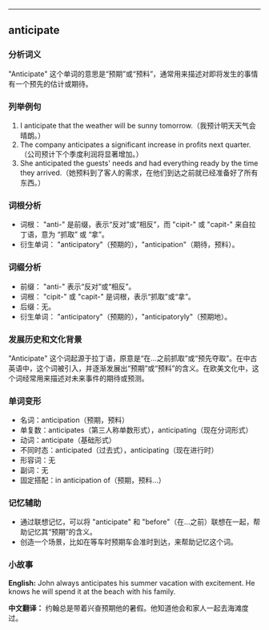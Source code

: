 
---------------
## anticipate
### 分析词义
"Anticipate" 这个单词的意思是“预期”或“预料”，通常用来描述对即将发生的事情有一个预先的估计或期待。

### 列举例句
1. I anticipate that the weather will be sunny tomorrow.（我预计明天天气会晴朗。）
2. The company anticipates a significant increase in profits next quarter.（公司预计下个季度利润将显著增加。）
3. She anticipated the guests' needs and had everything ready by the time they arrived.（她预料到了客人的需求，在他们到达之前就已经准备好了所有东西。）

### 词根分析
- 词根： "anti-" 是前缀，表示“反对”或“相反”，而 "cipit-" 或 "capit-" 来自拉丁语，意为 “抓取” 或 “拿”。
- 衍生单词： "anticipatory"（预期的），"anticipation"（期待，预料）。

### 词缀分析
- 前缀： "anti-" 表示“反对”或“相反”。
- 词根： "cipit-" 或 "capit-" 是词根，表示“抓取”或“拿”。
- 后缀：无。
- 衍生单词： "anticipatory"（预期的），"anticipatoryly"（预期地）。

### 发展历史和文化背景
"Anticipate" 这个词起源于拉丁语，原意是“在...之前抓取”或“预先夺取”。在中古英语中，这个词被引入，并逐渐发展出“预期”或“预料”的含义。在欧美文化中，这个词经常用来描述对未来事件的期待或预测。

### 单词变形
- 名词：anticipation（预期，预料）
- 单复数：anticipates（第三人称单数形式），anticipating（现在分词形式）
- 动词：anticipate（基础形式）
- 不同时态：anticipated（过去式），anticipating（现在进行时）
- 形容词：无
- 副词：无
- 固定搭配：in anticipation of（预期，预料...）

### 记忆辅助
- 通过联想记忆，可以将 "anticipate" 和 "before"（在...之前）联想在一起，帮助记忆其“预期”的含义。
- 创造一个场景，比如在等车时预期车会准时到达，来帮助记忆这个词。

### 小故事
**English:**
John always anticipates his summer vacation with excitement. He knows he will spend it at the beach with his family.

**中文翻译：**
约翰总是带着兴奋预期他的暑假。他知道他会和家人一起去海滩度过。

